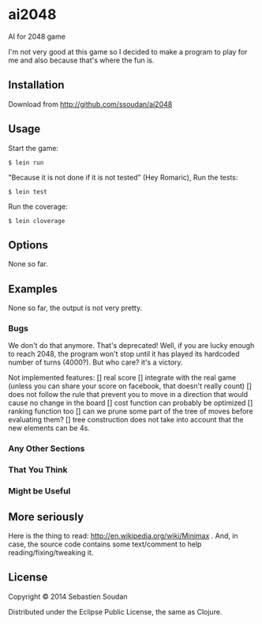 # ai2048

AI for 2048 game

I'm not very good at this game so I decided to make a program to play for me and also because that's where the fun is.

## Installation

Download from http://github.com/ssoudan/ai2048

## Usage

Start the game:

    $ lein run

"Because it is not done if it is not tested" (Hey Romaric), 
Run the tests:

    $ lein test

Run the coverage:

    $ lein cloverage

## Options

None so far.

## Examples

None so far, the output is not very pretty.

### Bugs

We don't do that anymore. That's deprecated!
Well, if you are lucky enough to reach 2048, the program won't stop until it has played its hardcoded number of turns (4000?).
But who care? it's a victory.

Not implemented features:
[] real score 
[] integrate with the real game (unless you can share your score on facebook, that doesn't really count)
[] does not follow the rule that prevent you to move in a direction that would cause no change in the board
[] cost function can probably be optimized
[] ranking function too
[] can we prune some part of the tree of moves before evaluating them?
[] tree construction does not take into account that the new elements can be 4s.

### Any Other Sections
### That You Think
### Might be Useful

## More seriously 

Here is the thing to read: http://en.wikipedia.org/wiki/Minimax .
And, in case, the source code contains some text/comment to help reading/fixing/tweaking it.

## License

Copyright © 2014 Sebastien Soudan

Distributed under the Eclipse Public License, the same as Clojure.
